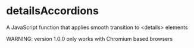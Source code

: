 # detailsAccordions
A JavaScript function that applies smooth transition to &lt;details> elements

WARNING: version 1.0.0 only works with Chromium based browsers
